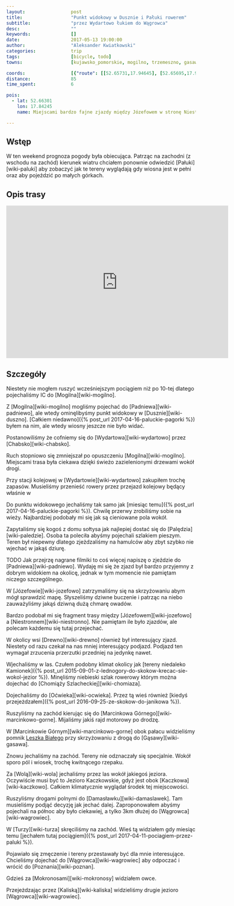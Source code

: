 ```yaml
---
layout:                 post
title:                  "Punkt widokowy w Dusznie i Pałuki rowerem"
subtitle:               "przez Wydartowo łukiem do Wągrowca"
desc:                   ""
keywords:               []
date:                   2017-05-13 19:00:00
author:                 "Aleksander Kwiatkowski"
categories:             trip
tags:                   [bicycle, todo]
towns:                  [kujawsko_pomorskie, mogilno, trzemeszno, gasawa, rogowo_zninski, znin, damaslawek, wagrowiec]

coords:                 [{"route": [[52.65731,17.94645], [52.65695,17.94997], [52.64351,17.94774], [52.63924,17.94182], [52.62424,17.93341], [52.61033,17.90740], [52.61189,17.89624], [52.60381,17.87702], [52.60579,17.85376], [52.60876,17.85625], [52.61054,17.86217], [52.62309,17.87925], [52.65622,17.87727], [52.66122,17.84234], [52.67303,17.84380], [52.68240,17.83281], [52.69853,17.83693], [52.70368,17.83436], [52.70487,17.82715], [52.72167,17.81659], [52.73227,17.78955], [52.74038,17.78732], [52.74433,17.76200], [52.75285,17.75402], [52.76100,17.73033], [52.76599,17.72784], [52.76911,17.70029], [52.77882,17.66793], [52.78250,17.63858], [52.79008,17.62424], [52.80051,17.61935], [52.81691,17.59695], [52.82100,17.56845], [52.83962,17.49928], [52.86512,17.49026], [52.87191,17.46520], [52.87118,17.43670], [52.86124,17.38606], [52.85191,17.32083], [52.84102,17.30444], [52.83760,17.30573], [52.82993,17.29543], [52.82837,17.23972], [52.80980,17.20762], [52.80944,17.20247]], "type": "bicycle"}]
distance:               85
time_spent:             6

pois:
  - lat: 52.66301
    lon: 17.84245
    name: Miejscami bardzo fajne zjazdy między Józefowem w stronę Niestronno

---
```


Wstęp
-----

W ten weekend prognoza pogody była obiecująca. Patrząc na
zachodni (z wschodu na zachód) kierunek wiatru chciałem ponownie odwiedzić
[Pałuki][wiki-paluki] aby zobaczyć jak te tereny wyglądają gdy wiosna jest w pełni
oraz aby pojeździć po małych górkach.

Opis trasy
----------

<iframe height='405' width='590' frameborder='0' allowtransparency='true' scrolling='no' src='https://www.strava.com/activities/984580096/embed/22dfa2e9c72aee48d61cce19040c7cc704a729ee'></iframe>

Szczegóły
---------

Niestety nie mogłem ruszyć wcześniejszym pociągiem niż po 10-tej dlatego
pojechaliśmy IC do [Mogilna][wiki-mogilno].

Z [Mogilna][wiki-mogilno] mogliśmy pojechać do [Padniewa][wiki-padniewo], ale
wtedy ominęlibyśmy punkt widokowy w [Dusznie][wiki-duszno].
[Całkiem niedawno]({% post_url 2017-04-16-paluckie-pagorki %}) byłem
na nim, ale wtedy wiosny jeszcze nie było widać.

Postanowiliśmy że cofniemy się do [Wydartowa][wiki-wydartowo] przez
[Chabsko][wiki-chabsko].

Ruch stopniowo się zmniejszał po opuszczeniu [Mogilna][wiki-mogilno].
Miejscami trasa była ciekawa dzięki świeżo zazielenionymi drzewami wokół drogi.

Przy stacji kolejowej w [Wydartowie][wiki-wydartowo] zakupiłem trochę zapasów.
Musieliśmy przenieść rowery przez przejazd kolejowy będący właśnie w

Do punktu widokowego jechaliśmy tak samo jak
[miesiąc temu]({% post_url 2017-04-16-paluckie-pagorki %}). Chwilę
przerwy zrobiliśmy sobie na wieży. Najbardziej podobały mi się jak
są cieniowane pola wokół.

Zapytaliśmy się kogoś z domu sołtysa jak najlepiej dostać się do
[Palędzia][wiki-paledzie]. Osoba ta poleciła abyśmy pojechali szlakiem
pieszym. Teren był niepewny dlatego zjeżdzaliśmy na hamulców aby zbyt szybko
nie wjechać w jakąś dziurę.

TODO Jak przejrzę nagrane filmiki to coś więcej napiszę o zjeździe do
[Padniewa][wiki-padniewo]. Wydaję mi się że zjazd był bardzo przyjemny z
dobrym widokiem na okolicę, jednak w tym momencie nie pamiętam niczego
szczególnego.

W [Józefowie][wiki-jozefowo] zatrzymaliśmy się na skrzyżowaniu abym mógł
sprawdzić mapę. Słyszeliśmy dziwne buczenie i patrząc na niebo zauważyliśmy
jakąś dziwną dużą chmarę owadów.

Bardzo podobał mi się fragment trasy między [Józefowem][wiki-jozefowo] a
[Niestronnem][wiki-niestronno]. Nie pamiętam ile było zjazdów, ale polecam
każdemu się tutaj przejechać.

W okolicy wsi [Drewno][wiki-drewno] również był interesujący zjazd. Niestety
od razu czekał na nas mniej interesujący podjazd. Podjazd ten wymagał zrzucenia
przerzutki przedniej na jedynkę nawet.

Wjechaliśmy w las. Czułem podobny klimat okolicy jak
[tereny niedaleko Kamionek]({% post_url 2015-09-01-z-lednogory-do-skokow-krecac-sie-wokol-jezior %}).
Minęliśmy niebieski szlak rowerowy którym można
dojechać do [Chomiąży Szlacheckiej][wiki-chomiaza].

Dojechaliśmy do [Oćwieka][wiki-ocwieka]. Przez tą wieś również
[kiedyś przejeżdzałem]({% post_url 2016-09-25-ze-skokow-do-janikowa %}).

Ruszyliśmy na zachód kierując się do [Marcinkowa Górnego][wiki-marcinkowo-gorne].
Mijaliśmy jakiś rajd motorowy po drodzę.

[wiki-leszek-bialy]: https://pl.wikipedia.org/wiki/Leszek_Bia%C5%82y

W [Marcinkowie Górnym][wiki-marcinkowo-gorne] obok pałacu widzieliśmy
pomnik [Leszka Białego][wiki-leszek-bialy] przy skrzyżowaniu z drogą do
[Gąsawy][wiki-gasawa].

Znowu jechaliśmy na zachód. Tereny nie odznaczały się specjalnie. Wokół
sporo pól i wiosek, trochę kwitnącego rzepaku.

Za [Wolą][wiki-wola] jechaliśmy przez las wokół jakiegoś jeziora. Oczywiście
musi być to Jezioro Kaczkowskie, gdyż jest obok [Kaczkowa][wiki-kaczkowo].
Całkiem klimatycznie wyglądał środek tej miejscowości.

Ruszyliśmy drogami polnymi do [Damasławku][wiki-damaslawek].
Tam musieliśmy podjąć decyzję jak jechać dalej. Zaproponowałem abyśmy pojechali
na północ aby było ciekawiej, a tylko 3km dłużej do [Wągrowca][wiki-wagrowiec].

W [Turzy][wiki-turza] skręciliśmy na zachód. Wieś tą widziałem gdy
miesiąc temu
[jechałem tutaj pociągiem]({% post_url 2017-04-11-pociagiem-przez-paluki %}).

Pojawiało się zmęczenie i tereny przestawały być dla mnie interesujące.
Chcieliśmy dojechać do [Wągrowca][wiki-wagrowiec] aby odpoczać i wrócić
do [Poznania][wiki-poznan].

Gdzieś za [Mokronosami][wiki-mokronosy] widziałem owce.

Przejeżdzając przez [Kaliską][wiki-kaliska] widzieliśmy drugie jezioro
[Wągrowca][wiki-wagrowiec].
